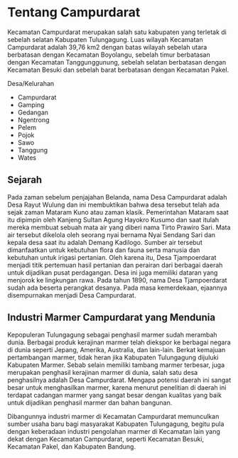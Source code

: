 # Tentang Campurdarat

Kecamatan Campurdarat merupakan salah satu kabupaten yang terletak di sebelah selatan Kabupaten Tulungagung. Luas wilayah Kecamatan Campurdarat adalah 39,76 km2 dengan batas wilayah sebelah utara berbatasan dengan Kecamatan Boyolangu, sebelah timur berbatasan dengan Kecamatan Tanggunggunung, sebelah selatan berbatasan dengan Kecamatan Besuki dan sebelah barat berbatasan dengan Kecamatan Pakel.

Desa/Kelurahan

- Campurdarat
- Gamping
- Gedangan
- Ngentrong
- Pelem
- Pojok
- Sawo
- Tanggung
- Wates

## Sejarah

Pada zaman sebelum penjajahan Belanda, nama Desa Campurdarat adalah Desa Rayut Wulung dan ini membuktikan bahwa desa tersebut telah ada sejak zaman Mataram Kuno atau zaman klasik. Pemerintahan Mataram saat itu dipimpin oleh Kanjeng Sultan Agung Hayokro Kusumo dan saat itulah mereka membuat sebuah mata air yang diberi nama Tirto Prawiro Sari. Mata air tersebut dikelola oleh seorang nyai bernama Nyai Sendang Sari dan kepala desa saat itu adalah Demang Kadilogo.
Sumber air tersebut dimanfaatkan untuk kebutuhan flora dan fauna serta manusia dan kebutuhan untuk irigasi pertanian. Oleh karena itu, Desa Tjampoerdarat menjadi titik pertemuan hasil pertanian dan perairan dari berbagai daerah untuk dijadikan pusat perdagangan. Desa ini juga memiliki dataran yang menjorok ke lingkungan rawa.
Pada tahun 1890, nama Desa Tjampoerdarat sudah ada beserta perangkat desanya. Pada masa kemerdekaan, ejaannya disempurnakan menjadi Desa Campurdarat.

## Industri Marmer Campurdarat yang Mendunia

Kepopuleran Tulungagung sebagai penghasil marmer sudah merambah dunia. Berbagai produk kerajinan marmer telah diekspor ke berbagai negara di dunia seperti Jepang, Amerika, Australia, dan lain-lain. Berkat kemajuan pertambangan marmer, tidak heran jika Kabupaten Tulungagung dijuluki Kabupaten Marmer. Sebab selain memiliki tambang marmer terbesar, juga merupakan penghasil kerajinan marmer di dunia, salah satu desa penghasilnya adalah Desa Campurdarat.
Mengapa potensi daerah ini sangat besar untuk menghasilkan marmer, karena menurut penelitian di daerah ini terdapat cadangan marmer yang sangat besar dengan kualitas yang baik untuk dijadikan penghasil marmer dan bahan bangunan.

Dibangunnya industri marmer di Kecamatan Campurdarat memunculkan sumber usaha baru bagi masyarakat Kabupaten Tulungagung, begitu pula dengan keberadaan industri pengolahan marmer di Kecamatan lain yang dekat dengan Kecamatan Campurdarat, seperti Kecamatan Besuki, Kecamatan Pakel, dan Kabupaten Bandung.
